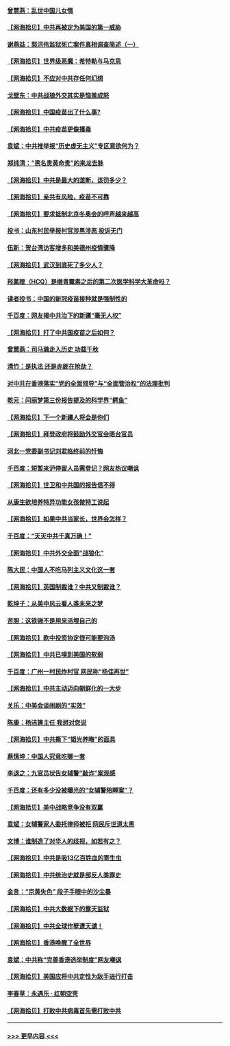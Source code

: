 #### [曾慧燕：乱世中国儿女情](../pages/nsc993/n12887931.md?t=04191051) 
#### [【网海拾贝】中共再被定为美国的第一威胁](../pages/nsc993/n12887580.md?t=04191051) 
#### [谢燕益：郭洪伟监狱死亡案件真相调查简述（一）](../pages/nsc993/n12885648.md?t=04191051) 
#### [【网海拾贝】世界级恶魔：希特勒与马克思](../pages/nsc993/n12884062.md?t=04191051) 
#### [【网海拾贝】不应对中共存任何幻想](../pages/nsc993/n12881460.md?t=04191051) 
#### [戈壁东：中共战狼外交其实是恼羞成怒](../pages/nsc993/n12880392.md?t=04191051) 
#### [【网海拾贝】中国疫苗出了什么事?](../pages/nsc993/n12879124.md?t=04191051) 
#### [【网海拾贝】中共疫苗更像播毒](../pages/nsc993/n12876631.md?t=04191051) 
#### [袁斌：中共推举报“历史虚无主义”专区意欲何为？](../pages/nsc993/n12876530.md?t=04191051) 
#### [郑纯清：“黑名贵黄命贵”的来龙去脉](../pages/nsc993/n12875589.md?t=04191051) 
#### [【网海拾贝】中共是最大的垄断，该罚多少？](../pages/nsc993/n12874006.md?t=04191051) 
#### [【网海拾贝】亲共有风险，疫苗不可靠](../pages/nsc993/n12872224.md?t=04191051) 
#### [【网海拾贝】要求抵制北京冬奥会的呼声越来越高](../pages/nsc993/n12868962.md?t=04191051) 
#### [投书：山东村民举报村官涉黑涉恶 投诉无门](../pages/nsc993/n12869726.md?t=04191051) 
#### [伍新：贺台湾访客增多和美德州疫情骤降](../pages/nsc993/n12865651.md?t=04191051) 
#### [【网海拾贝】武汉到底死了多少人？](../pages/nsc993/n12863707.md?t=04191051) 
#### [羟氯喹（HCQ）是继青霉素之后的第二次医学科学大革命吗？](../pages/nsc993/n12638564.md?t=04191051) 
#### [读者投书：中国的新冠疫苗接种就是强制性的](../pages/nsc993/n12859932.md?t=04191051) 
#### [千百度：网友揭中共治下的新疆“毫无人权”](../pages/nsc993/n12858385.md?t=04191051) 
#### [【网海拾贝】打了中共国疫苗之后如何？](../pages/nsc993/n12857866.md?t=04191051) 
#### [曾慧燕：司马璐走入历史 功载千秋](../pages/nsc993/n12856996.md?t=04191051) 
#### [清竹：是执法 还是赤匪在抢劫？](../pages/nsc993/n12856952.md?t=04191051) 
#### [对中共在香港落实“党的全面领导”与“全面管治权”的法理批判](../pages/nsc993/n12856929.md?t=04191051) 
#### [乾元：闫丽梦第三份报告提及的科学界“鳄鱼”](../pages/nsc993/n12855985.md?t=04191051) 
#### [【网海拾贝】下一个新疆人将会是你们](../pages/nsc993/n12855864.md?t=04191051) 
#### [【网海拾贝】拜登政府将鼓励外交官会晤台官员](../pages/nsc993/n12853615.md?t=04191051) 
#### [河北一党委副书记刘君临终前的忏悔](../pages/nsc993/n12849420.md?t=04191051) 
#### [千百度：短暂来沪停留人员需登记？网友热议嘲讽](../pages/nsc993/n12853497.md?t=04191051) 
#### [【网海拾贝】世卫和中共国的报告信不得](../pages/nsc993/n12850902.md?t=04191051) 
#### [从康生欲培养特异功能女孩做特工说起](../pages/nsc993/n12849289.md?t=04191051) 
#### [【网海拾贝】如果中共当家长，世界会怎样？](../pages/nsc993/n12848436.md?t=04191051) 
#### [千百度：“天灭中共千真万确！”](../pages/nsc993/n12845659.md?t=04191051) 
#### [【网海拾贝】中共外交全面“战狼化”](../pages/nsc993/n12845607.md?t=04191051) 
#### [陈大民：中国人不吃马列主义文化这一套](../pages/nsc993/n12842496.md?t=04191051) 
#### [【网海拾贝】英国制裁谁？中共又制裁谁？](../pages/nsc993/n12840909.md?t=04191051) 
#### [乾坤子：从美中风云看人类未来之梦](../pages/nsc993/n12840590.md?t=04191051) 
#### [苦胆：这铁锹不是用来活埋自己的](../pages/nsc993/n12839512.md?t=04191051) 
#### [【网海拾贝】欧中投资协定很可能要泡汤](../pages/nsc993/n12835122.md?t=04191051) 
#### [【网海拾贝】中共已嗅到美国的软弱](../pages/nsc993/n12832411.md?t=04191051) 
#### [千百度：广州一村民炸村官 网民称“杨佳再世”](../pages/nsc993/n12832380.md?t=04191051) 
#### [【网海拾贝】中共主动迈向朝鲜化的一大步](../pages/nsc993/n12829887.md?t=04191051) 
#### [关乐：中美会谈闹剧的“实效”](../pages/nsc993/n12826698.md?t=04191051) 
#### [陈康：杨洁篪主任  我想对您说](../pages/nsc993/n12826609.md?t=04191051) 
#### [【网海拾贝】中共撕下“韬光养晦”的面具](../pages/nsc993/n12826459.md?t=04191051) 
#### [蔡慎坤：中国人究竟吃哪一套](../pages/nsc993/n12826010.md?t=04191051) 
#### [李退之：九官员状告女辅警“敲诈”案观感](../pages/nsc993/n12823984.md?t=04191051) 
#### [千百度：还有多少没被曝光的“女辅警陪睡案”？](../pages/nsc993/n12822136.md?t=04191051) 
#### [【网海拾贝】美中战略竞争没有双赢](../pages/nsc993/n12822105.md?t=04191051) 
#### [袁斌：女辅警家人委托律师被拒 网民斥世道太黑](../pages/nsc993/n12822004.md?t=04191051) 
#### [文博：谁制造了对华人的歧视，如若有之？](../pages/nsc993/n12821635.md?t=04191051) 
#### [【网海拾贝】中共是吸13亿百姓血的寄生虫](../pages/nsc993/n12819191.md?t=04191051) 
#### [【网海拾贝】中共统治史就是部反人类罪史](../pages/nsc993/n12816738.md?t=04191051) 
#### [金言：“京黄失色” 段子手眼中的沙尘暴](../pages/nsc993/n12815700.md?t=04191051) 
#### [【网海拾贝】中共大数据下的露天监狱](../pages/nsc993/n12811075.md?t=04191051) 
#### [【网海拾贝】中共全球作孽遭天谴！](../pages/nsc993/n12810258.md?t=04191051) 
#### [【网海拾贝】香港唤醒了全世界](../pages/nsc993/n12809100.md?t=04191051) 
#### [袁斌：中共称“完善香港选举制度”网友嘲讽](../pages/nsc993/n12808994.md?t=04191051) 
#### [【网海拾贝】美国应将中共定性为敌手进行打击](../pages/nsc993/n12806870.md?t=04191051) 
#### [李春草：永遇乐 · 红朝空壳](../pages/nsc993/n12805365.md?t=04191051) 
#### [【网海拾贝】打败中共病毒首先需打败中共](../pages/nsc993/n12803930.md?t=04191051) 

----
#### [ >>> 更早内容 <<< ](../indexes/nsc993-earlier.md)
